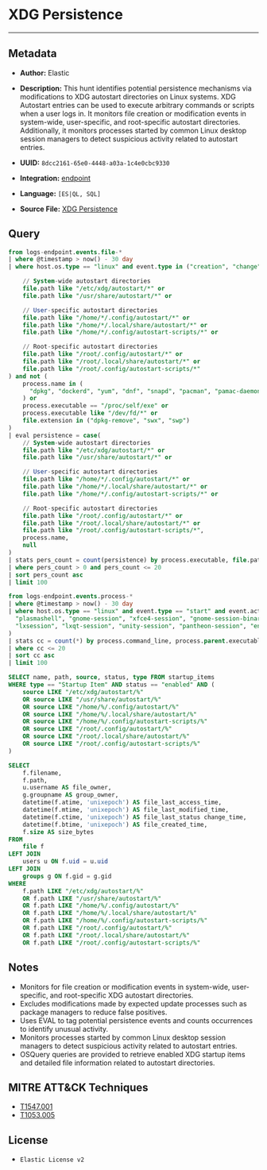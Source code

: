 # XDG Persistence

---

## Metadata

- **Author:** Elastic
- **Description:** This hunt identifies potential persistence mechanisms via modifications to XDG autostart directories on Linux systems. XDG Autostart entries can be used to execute arbitrary commands or scripts when a user logs in. It monitors file creation or modification events in system-wide, user-specific, and root-specific autostart directories. Additionally, it monitors processes started by common Linux desktop session managers to detect suspicious activity related to autostart entries.

- **UUID:** `8dcc2161-65e0-4448-a03a-1c4e0cbc9330`
- **Integration:** [endpoint](https://docs.elastic.co/integrations/endpoint)
- **Language:** `[ES|QL, SQL]`
- **Source File:** [XDG Persistence](../queries/persistence_via_xdg_autostart_modifications.toml)
## Query

```sql
from logs-endpoint.events.file-*
| where @timestamp > now() - 30 day
| where host.os.type == "linux" and event.type in ("creation", "change") and (

    // System-wide autostart directories
    file.path like "/etc/xdg/autostart/*" or
    file.path like "/usr/share/autostart/*" or

    // User-specific autostart directories
    file.path like "/home/*/.config/autostart/*" or
    file.path like "/home/*/.local/share/autostart/*" or
    file.path like "/home/*/.config/autostart-scripts/*" or

    // Root-specific autostart directories
    file.path like "/root/.config/autostart/*" or
    file.path like "/root/.local/share/autostart/*" or
    file.path like "/root/.config/autostart-scripts/*"
) and not (
    process.name in (
      "dpkg", "dockerd", "yum", "dnf", "snapd", "pacman", "pamac-daemon", "microdnf", "podman", "apk"
    ) or
    process.executable == "/proc/self/exe" or
    process.executable like "/dev/fd/*" or
    file.extension in ("dpkg-remove", "swx", "swp")
)
| eval persistence = case(
    // System-wide autostart directories
    file.path like "/etc/xdg/autostart/*" or
    file.path like "/usr/share/autostart/*" or

    // User-specific autostart directories
    file.path like "/home/*/.config/autostart/*" or
    file.path like "/home/*/.local/share/autostart/*" or
    file.path like "/home/*/.config/autostart-scripts/*" or

    // Root-specific autostart directories
    file.path like "/root/.config/autostart/*" or
    file.path like "/root/.local/share/autostart/*" or
    file.path like "/root/.config/autostart-scripts/*",
    process.name,
    null
)
| stats pers_count = count(persistence) by process.executable, file.path
| where pers_count > 0 and pers_count <= 20
| sort pers_count asc
| limit 100
```

```sql
from logs-endpoint.events.process-*
| where @timestamp > now() - 30 day
| where host.os.type == "linux" and event.type == "start" and event.action == "exec" and process.parent.name in (
  "plasmashell", "gnome-session", "xfce4-session", "gnome-session-binary", "mate-session", "cinnamon-session",
  "lxsession", "lxqt-session", "unity-session", "pantheon-session", "enlightenment_start"
)
| stats cc = count(*) by process.command_line, process.parent.executable
| where cc <= 20
| sort cc asc
| limit 100
```

```sql
SELECT name, path, source, status, type FROM startup_items
WHERE type == "Startup Item" AND status == "enabled" AND (
    source LIKE "/etc/xdg/autostart/%"
    OR source LIKE "/usr/share/autostart/%"
    OR source LIKE "/home/%/.config/autostart/%"
    OR source LIKE "/home/%/.local/share/autostart/%"
    OR source LIKE "/home/%/.config/autostart-scripts/%"
    OR source LIKE "/root/.config/autostart/%"
    OR source LIKE "/root/.local/share/autostart/%"
    OR source LIKE "/root/.config/autostart-scripts/%"
)
```

```sql
SELECT
    f.filename,
    f.path,
    u.username AS file_owner,
    g.groupname AS group_owner,
    datetime(f.atime, 'unixepoch') AS file_last_access_time,
    datetime(f.mtime, 'unixepoch') AS file_last_modified_time,
    datetime(f.ctime, 'unixepoch') AS file_last_status change_time,
    datetime(f.btime, 'unixepoch') AS file_created_time,
    f.size AS size_bytes
FROM
    file f
LEFT JOIN
    users u ON f.uid = u.uid
LEFT JOIN
    groups g ON f.gid = g.gid
WHERE
    f.path LIKE "/etc/xdg/autostart/%"
    OR f.path LIKE "/usr/share/autostart/%"
    OR f.path LIKE "/home/%/.config/autostart/%"
    OR f.path LIKE "/home/%/.local/share/autostart/%"
    OR f.path LIKE "/home/%/.config/autostart-scripts/%"
    OR f.path LIKE "/root/.config/autostart/%"
    OR f.path LIKE "/root/.local/share/autostart/%"
    OR f.path LIKE "/root/.config/autostart-scripts/%"
```

## Notes

- Monitors for file creation or modification events in system-wide, user-specific, and root-specific XDG autostart directories.
- Excludes modifications made by expected update processes such as package managers to reduce false positives.
- Uses EVAL to tag potential persistence events and counts occurrences to identify unusual activity.
- Monitors processes started by common Linux desktop session managers to detect suspicious activity related to autostart entries.
- OSQuery queries are provided to retrieve enabled XDG startup items and detailed file information related to autostart directories.

## MITRE ATT&CK Techniques

- [T1547.001](https://attack.mitre.org/techniques/T1547/001)
- [T1053.005](https://attack.mitre.org/techniques/T1053/005)

## License

- `Elastic License v2`
